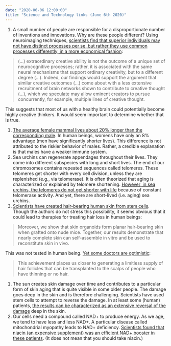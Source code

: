 ```yaml
---
date: "2020-06-06 12:00:00"
title: "Science and Technology links (June 6th 2020)"
---
```




1. A small number of people are responsible for a disproportionate number of inventions and innovations. Why are these people different? Using neuroimaging techniques, [scientists find that superior individuals may not have distinct processes per se, but rather they use common processes differently, in a more economical fashion](https://www.sciencedirect.com/science/article/pii/S1053811920304973):<br/>

> (&hellip;) extraordinary creative ability is not the outcome of a unique set of neurocognitive processes; rather, it is associated with the same neural mechanisms that support ordinary creativity, but to a different degree (&hellip;). Indeed, our findings would support the argument that similar creative outcomes (&hellip;) come about with a less extensive recruitment of brain networks shown to contribute to creative thought (&hellip;), which we speculate may allow eminent creators to pursue concurrently, for example, multiple lines of creative thought.


This suggests that most of us with a healthy brain could potentially become highly creative thinkers. It would seem important to determine whether that is true.
1. [The average female mammal lives about 20% longer than the corresponding male](https://www.sdu.dk/en/nyheder/forskningsnyheder/vildtlevende-hunner-lever-laengere-end-hanner). In human beings, womens have only an 8% advantage (men have significantly shorter lives). This difference is not attributed to the riskier behavior of males. Rather, a credible explanation is that males have a weaker immune system.
1. Sea urchins can regenerate appendages throughout their lives. They come into different subspecies with long and short lives. The end of our chromosomes contains repeated sequences called telomeres. These telomeres get shorter with every cell division, unless they are replenished (e.g., via telomerase). It is often theorized that aging is characterized or explained by telomere shortening. [However, in sea urchins, the telomeres do not get shorter with life](https://www.mdpi.com/2073-4425/11/5/573) because of constant telomerase activity. And yet, there are short-lived (i.e. aging) sea urchins.
1. [Scientists have created hair-bearing human skin from stem cells](https://www.nature.com/articles/s41586-020-2352-3). Though the authors do not stress this possibility, it seems obvious that it could lead to therapies for treating hair loss in human beings:<br/>

> Moreover, we show that skin organoids form planar hair-bearing skin when grafted onto nude mice. Together, our results demonstrate that nearly complete skin can self-assemble in vitro and be used to reconstitute skin in vivo.


This was not tested in human being. [Yet some doctors are optimistic](https://www.mirror.co.uk/science/baldness-cure-possible-scientists-re-22132190):

> This achievement places us closer to generating a limitless supply of hair follicles that can be transplanted to the scalps of people who have thinning or no hair.

1. The sun creates skin damage over time and contributes to a particular form of skin aging that is quite visible in some older people. The damage goes deep in the skin and is therefore challenging. Scientists have used stem cells to attempt to reverse the damage. In at least some (human) patients, [the results can be characterized as an extensive reversal of the damage](https://journals.lww.com/plasreconsurg/pages/articleviewer.aspx?year=2020&amp;issue=06000&amp;article=00012&amp;type=Fulltext?PRID=PRS_StemCells_PR_052820) deep in the skin.
1. Our cells need a compound called NAD+ to produce energy. As we age, we tend to have less and less NAD+. A particular disease called mitochondrial myopathy leads to NAD+ deficiency. [Scientists found that niacin (an expensive supplement) was an efficient NAD+ booster in these patients](https://www.cell.com/cell-metabolism/fulltext/S1550-4131(20)30190-X). (It does not mean that you should take niacin.)


